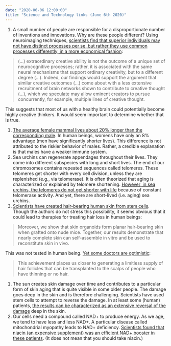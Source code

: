 ```yaml
---
date: "2020-06-06 12:00:00"
title: "Science and Technology links (June 6th 2020)"
---
```




1. A small number of people are responsible for a disproportionate number of inventions and innovations. Why are these people different? Using neuroimaging techniques, [scientists find that superior individuals may not have distinct processes per se, but rather they use common processes differently, in a more economical fashion](https://www.sciencedirect.com/science/article/pii/S1053811920304973):<br/>

> (&hellip;) extraordinary creative ability is not the outcome of a unique set of neurocognitive processes; rather, it is associated with the same neural mechanisms that support ordinary creativity, but to a different degree (&hellip;). Indeed, our findings would support the argument that similar creative outcomes (&hellip;) come about with a less extensive recruitment of brain networks shown to contribute to creative thought (&hellip;), which we speculate may allow eminent creators to pursue concurrently, for example, multiple lines of creative thought.


This suggests that most of us with a healthy brain could potentially become highly creative thinkers. It would seem important to determine whether that is true.
1. [The average female mammal lives about 20% longer than the corresponding male](https://www.sdu.dk/en/nyheder/forskningsnyheder/vildtlevende-hunner-lever-laengere-end-hanner). In human beings, womens have only an 8% advantage (men have significantly shorter lives). This difference is not attributed to the riskier behavior of males. Rather, a credible explanation is that males have a weaker immune system.
1. Sea urchins can regenerate appendages throughout their lives. They come into different subspecies with long and short lives. The end of our chromosomes contains repeated sequences called telomeres. These telomeres get shorter with every cell division, unless they are replenished (e.g., via telomerase). It is often theorized that aging is characterized or explained by telomere shortening. [However, in sea urchins, the telomeres do not get shorter with life](https://www.mdpi.com/2073-4425/11/5/573) because of constant telomerase activity. And yet, there are short-lived (i.e. aging) sea urchins.
1. [Scientists have created hair-bearing human skin from stem cells](https://www.nature.com/articles/s41586-020-2352-3). Though the authors do not stress this possibility, it seems obvious that it could lead to therapies for treating hair loss in human beings:<br/>

> Moreover, we show that skin organoids form planar hair-bearing skin when grafted onto nude mice. Together, our results demonstrate that nearly complete skin can self-assemble in vitro and be used to reconstitute skin in vivo.


This was not tested in human being. [Yet some doctors are optimistic](https://www.mirror.co.uk/science/baldness-cure-possible-scientists-re-22132190):

> This achievement places us closer to generating a limitless supply of hair follicles that can be transplanted to the scalps of people who have thinning or no hair.

1. The sun creates skin damage over time and contributes to a particular form of skin aging that is quite visible in some older people. The damage goes deep in the skin and is therefore challenging. Scientists have used stem cells to attempt to reverse the damage. In at least some (human) patients, [the results can be characterized as an extensive reversal of the damage](https://journals.lww.com/plasreconsurg/pages/articleviewer.aspx?year=2020&amp;issue=06000&amp;article=00012&amp;type=Fulltext?PRID=PRS_StemCells_PR_052820) deep in the skin.
1. Our cells need a compound called NAD+ to produce energy. As we age, we tend to have less and less NAD+. A particular disease called mitochondrial myopathy leads to NAD+ deficiency. [Scientists found that niacin (an expensive supplement) was an efficient NAD+ booster in these patients](https://www.cell.com/cell-metabolism/fulltext/S1550-4131(20)30190-X). (It does not mean that you should take niacin.)


